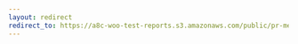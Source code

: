 ```yaml
---
layout: redirect
redirect_to: https://a8c-woo-test-reports.s3.amazonaws.com/public/pr-merge/37719/api/index.html
---
```

